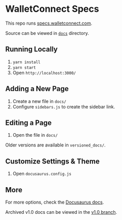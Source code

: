 # WalletConnect Specs

This repo runs [specs.walletconnect.com](https://specs.walletconnect.com).

Source can be viewed in [`docs`](./docs/) directory.

## Running Locally

1. `yarn install`
2. `yarn start`
3. Open `http://localhost:3000/`

## Adding a New Page

1. Create a new file in `docs/`
2. Configure `sidebars.js` to create the sidebar link.

## Editing a Page

1. Open the file in `docs/`

Older versions are available in `versioned_docs/`.

## Customize Settings & Theme

1. Open `docusaurus.config.js`

## More

For more options, check the [Docusaurus docs](https://docusaurus.io/).

Archived v1.0 docs can be viewed in the [v1.0 branch](https://github.com/WalletConnect/walletconnect-docs/tree/v1.0).